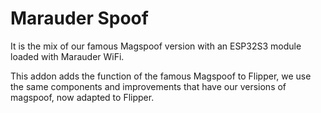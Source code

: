 # Marauder Spoof
It is the mix of our famous Magspoof version with an ESP32S3 module loaded with Marauder WiFi.

This addon adds the function of the famous Magspoof to Flipper, we use the same components and improvements that have our versions of magspoof, now adapted to Flipper. 
